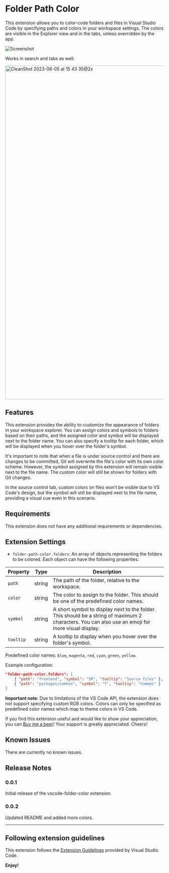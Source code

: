 # Folder Path Color

This extension allows you to color-code folders and files in Visual Studio Code by specifying paths and colors in your workspace settings. The colors are visible in the Explorer view and in the tabs, unless overridden by the app.

![Screenshot](https://user-images.githubusercontent.com/5649576/243261401-2aa9ba17-c25e-40b0-b478-4da80d6a3b93.png)

Works in search and tabs as well.

<img width="1057" alt="CleanShot 2023-06-05 at 15 43 35@2x" src="https://github.com/jacob-j/vscode-folder-path-color/assets/5649576/45f713a0-f1a1-42d2-bf44-206400ceaa3c">

## Features

This extension provides the ability to customize the appearance of folders in your workspace explorer. You can assign colors and symbols to folders based on their paths, and the assigned color and symbol will be displayed next to the folder name. You can also specify a tooltip for each folder, which will be displayed when you hover over the folder's symbol.

It's important to note that when a file is under source control and there are changes to be committed, Git will overwrite the file's color with its own color scheme. However, the symbol assigned by this extension will remain visible next to the file name. The custom color will still be shown for folders with Git changes.

In the source control tab, custom colors on files won't be visible due to VS Code's design, but the symbol will still be displayed next to the file name, providing a visual cue even in this scenario.

## Requirements

This extension does not have any additional requirements or dependencies.

## Extension Settings

- `folder-path-color.folders`: An array of objects representing the folders to be colored. Each object can have the following properties:

| Property  | Type   | Description                                                                                                                                       |
| --------- | ------ | ------------------------------------------------------------------------------------------------------------------------------------------------- |
| `path`    | string | The path of the folder, relative to the workspace.                                                                                                |
| `color`   | string | The color to assign to the folder. This should be one of the predefined color names.                                                              |
| `symbol`  | string | A short symbol to display next to the folder. This should be a string of maximum 2 characters. You can also use an emoji for more visual display. |
| `tooltip` | string | A tooltip to display when you hover over the folder's symbol.                                                                                     |

Predefined color names: `blue`, `magenta`, `red`, `cyan`, `green`, `yellow`.

Example configuration:

```json
"folder-path-color.folders": [
    { "path": "frontend", "symbol": "SR", "tooltip": "Source files" },
    { "path": "packages/common", "symbol": "T", "tooltip": "Common" }
]
```

**Important note**: Due to limitations of the VS Code API, the extension does not support specifying custom RGB colors. Colors can only be specified as predefined color names which map to theme colors in VS Code.

If you find this extension useful and would like to show your appreciation, you can [Buy me a beer](https://www.buymeacoffee.com/j92v58tyrjT)! Your support is greatly appreciated. Cheers!

## Known Issues

There are currently no known issues.

## Release Notes

### 0.0.1

Initial release of the vscode-folder-color extension.

### 0.0.2

Updated README and added more colors.

---

## Following extension guidelines

This extension follows the [Extension Guidelines](https://code.visualstudio.com/api/references/extension-guidelines) provided by Visual Studio Code.

**Enjoy!**
